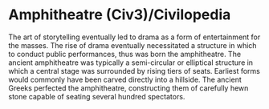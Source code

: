 # Amphitheatre (Civ3)/Civilopedia

The art of storytelling eventually led to drama as a form of entertainment for the masses. The rise of drama
eventually necessitated a structure in which to conduct public performances, thus was born the amphitheatre. The
ancient amphitheatre was typically a semi-circular or elliptical structure in which a central stage was surrounded
by rising tiers of seats. Earliest forms would commonly have been carved directly into a hillside. The ancient
Greeks perfected the amphitheatre, constructing them of carefully hewn stone capable of seating several
hundred spectators.